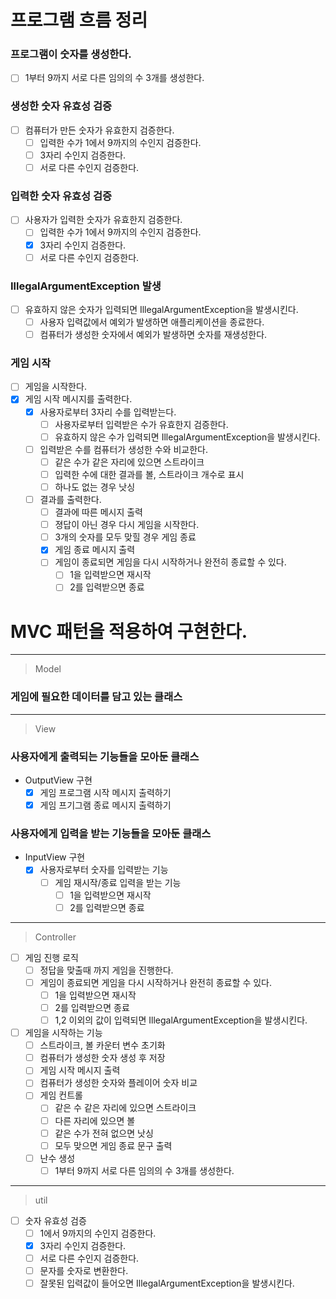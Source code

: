 # 프로그램 흐름 정리
### 프로그램이 숫자를 생성한다.
- [ ] 1부터 9까지 서로 다른 임의의 수 3개를 생성한다.
### 생성한 숫자 유효성 검증
- [ ] 컴퓨터가 만든 숫자가 유효한지 검증한다.
  - [ ] 입력한 수가 1에서 9까지의 수인지 검증한다.
  - [ ] 3자리 수인지 검증한다.
  - [ ] 서로 다른 수인지 검증한다.
### 입력한 숫자 유효성 검증
- [ ] 사용자가 입력한 숫자가 유효한지 검증한다.
  - [ ] 입력한 수가 1에서 9까지의 수인지 검증한다.
  - [x] 3자리 수인지 검증한다.
  - [ ] 서로 다른 수인지 검증한다.
### IllegalArgumentException 발생
- [ ] 유효하지 않은 숫자가 입력되면 IllegalArgumentException을 발생시킨다.
  - [ ] 사용자 입력값에서 예외가 발생하면 애플리케이션을 종료한다.
  - [ ] 컴퓨터가 생성한 숫자에서 예외가 발생하면 숫자를 재생성한다.
### 게임 시작
- [ ] 게임을 시작한다.
- [x] 게임 시작 메시지를 출력한다.
  - [x] 사용자로부터 3자리 수를 입력받는다.
    - [ ] 사용자로부터 입력받은 수가 유효한지 검증한다.
    - [ ] 유효하지 않은 수가 입력되면 IllegalArgumentException을 발생시킨다.
  - [ ] 입력받은 수를 컴퓨터가 생성한 수와 비교한다.
    - [ ] 같은 수가 같은 자리에 있으면 스트라이크
    - [ ] 입력한 수에 대한 결과를 볼, 스트라이크 개수로 표시
    - [ ] 하나도 없는 경우 낫싱
  - [ ] 결과를 출력한다.
    - [ ] 결과에 따른 메시지 출력
    - [ ] 졍답이 아닌 경우 다시 게임을 시작한다.
    - [ ] 3개의 숫자를 모두 맞힐 경우 게임 종료
    - [x] 게임 종료 메시지 출력
    - [ ] 게임이 종료되면 게임을 다시 시작하거나 완전히 종료할 수 있다.
      - [ ] 1을 입력받으면 재시작
      - [ ] 2를 입력받으면 종료

# MVC 패턴을 적용하여 구현한다.

-------------------------------
> Model
### 게임에 필요한 데이터를 담고 있는 클래스


-------------------------------
> View
### 사용자에게 출력되는 기능들을 모아둔 클래스
- OutputView 구현
  - [x]  게임 프로그램 시작 메시지 출력하기
  - [x]  게임 프기그램 종료 메시지 출력하기

### 사용자에게 입력을 받는 기능들을 모아둔 클래스
- InputView 구현
  - [x] 사용자로부터 숫자를 입력받는 기능
    - [ ] 게임 재시작/종료 입력을 받는 기능
      - [ ] 1을 입력받으면 재시작
      - [ ] 2를 입력받으면 종료
-------------------------------
> Controller
- [ ] 게임 진행 로직
  - [ ] 정답을 맞출때 까지 게임을 진행한다.
  - [ ] 게임이 종료되면 게임을 다시 시작하거나 완전히 종료할 수 있다.
    - [ ] 1을 입력받으면 재시작
    - [ ] 2를 입력받으면 종료
    - [ ] 1,2 이외의 값이 입력되면 IllegalArgumentException을 발생시킨다.
- [ ] 게임을 시작하는 기능
  - [ ] 스트라이크, 볼 카운터 변수 초기화
  - [ ] 컴퓨터가 생성한 숫자 생성 후 저장
  - [ ] 게임 시작 메시지 출력
  - [ ] 컴퓨터가 생성한 숫자와 플레이어 숫자 비교
  - [ ] 게임 컨트롤
    - [ ] 같은 수 같은 자리에 있으면 스트라이크
    - [ ] 다른 자리에 있으면 볼
    - [ ] 같은 수가 전혀 없으면 낫싱
    - [ ] 모두 맞으면 게임 종료 문구 출력
  - [ ] 난수 생성
    - [ ] 1부터 9까지 서로 다른 임의의 수 3개를 생성한다.
-------------------------------
> util
- [ ] 숫자 유효성 검증
  - [ ] 1에서 9까지의 수인지 검증한다.
  - [x] 3자리 수인지 검증한다.
  - [ ] 서로 다른 수인지 검증한다.
  - [ ] 문자를 숫자로 변환한다.
  - [ ] 잘못된 입력값이 들어오면 IllegalArgumentException을 발생시킨다.